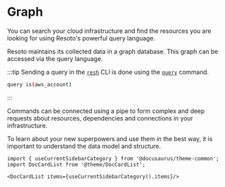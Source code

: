 # Graph

You can search your cloud infrastructure and find the resources you are looking for using Resoto's powerful query language.

Resoto maintains its collected data in a graph database. This graph can be accessed via the query language.

:::tip
Sending a query in the [`resh`](../components/resh.md) CLI is done using the [`query`](../../reference/cli/query/README.md) command.

```bash
query is(aws_account)
```

:::

Commands can be connected using a pipe to form complex and deep requests about resources, dependencies and connections in your infrastructure.

To learn about your new superpowers and use them in the best way, it is important to understand the data model and structure.

```mdx-code-block
import { useCurrentSidebarCategory } from '@docusaurus/theme-common';
import DocCardList from '@theme/DocCardList';

<DocCardList items={useCurrentSidebarCategory().items}/>
```
